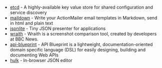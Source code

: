 - [etcd](https://github.com/coreos/etcd) - A highly-available key value store for shared configuration and service discovery
- [maildown](https://github.com/schneems/maildown) - Write your ActionMailer email templates in Markdown, send in html and plain text
- [jsonlite](https://github.com/barrelage/jsonite) - Tiny JSON presenter for applications
- [wraith](https://github.com/BBC-News/wraith) - Wraith is a screenshot comparison tool, created by developers at BBC News.
- [api-blueprint](https://github.com/apiaryio/api-blueprint) - API Blueprint is a lightweight, documentation-oriented domain specific language (DSL) for easily designing, building and documenting Web APIs
- [hulk](https://github.com/kevinburke/hulk) - In-browser JSON editor
